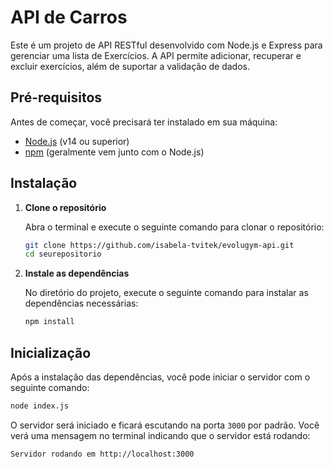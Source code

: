 
# API de Carros

Este é um projeto de API RESTful desenvolvido com Node.js e Express para gerenciar uma lista de Exercícios. A API permite adicionar, recuperar e excluir exercícios, além de suportar a validação de dados.

## Pré-requisitos

Antes de começar, você precisará ter instalado em sua máquina:

- [Node.js](https://nodejs.org/) (v14 ou superior)
- [npm](https://www.npmjs.com/) (geralmente vem junto com o Node.js)

## Instalação

1. **Clone o repositório**

   Abra o terminal e execute o seguinte comando para clonar o repositório:

   ```bash
   git clone https://github.com/isabela-tvitek/evolugym-api.git
   cd seurepositorio
   ```

2. **Instale as dependências**

   No diretório do projeto, execute o seguinte comando para instalar as dependências necessárias:

   ```bash
   npm install
   ```

## Inicialização

Após a instalação das dependências, você pode iniciar o servidor com o seguinte comando:

```bash
node index.js
```

O servidor será iniciado e ficará escutando na porta `3000` por padrão. Você verá uma mensagem no terminal indicando que o servidor está rodando:

```
Servidor rodando em http://localhost:3000
```

